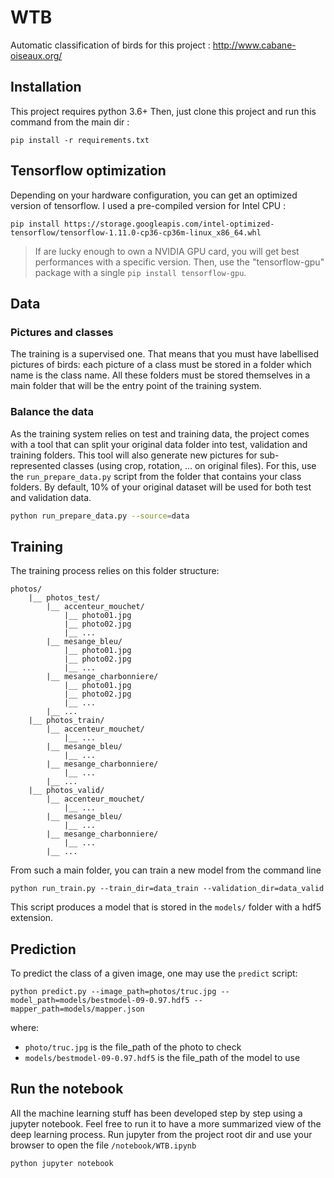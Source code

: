 # WTB
Automatic classification of birds for this project : http://www.cabane-oiseaux.org/

## Installation
This project requires python 3.6+
Then, just clone this project and run this command from the main dir :

```
pip install -r requirements.txt
```

## Tensorflow optimization
Depending on your hardware configuration, you can get an optimized version of tensorflow.
I used a pre-compiled version for Intel CPU :

```
pip install https://storage.googleapis.com/intel-optimized-tensorflow/tensorflow-1.11.0-cp36-cp36m-linux_x86_64.whl
```

> If are lucky enough to own a NVIDIA GPU card, you will get best performances with a specific version.
Then, use the "tensorflow-gpu" package with a single `pip install tensorflow-gpu`.

## Data
### Pictures and classes
The training is a supervised one. That means that you must have labellised pictures of birds: each picture of a class must be stored in a folder which name is the class name. All these folders must be stored themselves in a main folder that will be the entry point of the training system.

### Balance the data
As the training system relies on test and training data, the project comes with a tool that can split your original data folder into test, validation and training folders. This tool will also generate new pictures for sub-represented classes (using crop, rotation, ... on original files).
For this, use the `run_prepare_data.py` script from the folder that contains your class folders.
By default, 10% of your original dataset will be used for both test and validation data. 

```bash
python run_prepare_data.py --source=data
```

## Training
The training process relies on this folder structure:

```
photos/
    |__ photos_test/
        |__ accenteur_mouchet/
            |__ photo01.jpg                
            |__ photo02.jpg                
            |__ ...                
        |__ mesange_bleu/
            |__ photo01.jpg                
            |__ photo02.jpg                
            |__ ...                        
        |__ mesange_charbonniere/
            |__ photo01.jpg                
            |__ photo02.jpg                
            |__ ...                
        |__ ...
    |__ photos_train/
        |__ accenteur_mouchet/
            |__ ...                
        |__ mesange_bleu/
            |__ ...                        
        |__ mesange_charbonniere/
            |__ ...                
        |__ ...        
    |__ photos_valid/
        |__ accenteur_mouchet/
            |__ ...                
        |__ mesange_bleu/
            |__ ...                        
        |__ mesange_charbonniere/
            |__ ...                
        |__ ...
```

From such a main folder, you can train a new model from the command line

```
python run_train.py --train_dir=data_train --validation_dir=data_valid
```

This script produces a model that is stored in the `models/` folder with a hdf5 extension.

## Prediction
To predict the class of a given image, one may use the `predict` script:

```
python predict.py --image_path=photos/truc.jpg --model_path=models/bestmodel-09-0.97.hdf5 --mapper_path=models/mapper.json
```

where:
- `photo/truc.jpg` is the file_path of the photo to check
- `models/bestmodel-09-0.97.hdf5` is the file_path of the model to use

## Run the notebook
All the machine learning stuff has been developed step by step using a jupyter notebook.
Feel free to run it to have a more summarized view of the deep learning process.
Run jupyter from the project root dir and use your browser to open the file `/notebook/WTB.ipynb`
```
python jupyter notebook
```
